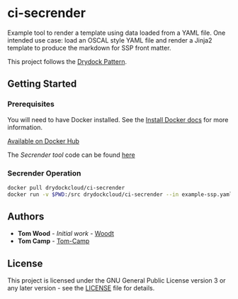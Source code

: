 # ci-secrender

Example tool to render a template using data loaded from a YAML file. One intended use case: load an OSCAL style YAML file and render a Jinja2 template to produce the markdown for SSP front matter.

This project follows the [Drydock Pattern](https://github.com/CivicActions/drydock#what-is-the-drydock-pattern).

## Getting Started

### Prerequisites

You will need to have Docker installed. See the [Install Docker docs](https://docs.docker.com/install/) for more information.

[Available on Docker Hub](https://hub.docker.com/r/drydockcloud/ci-secrender)

The _Secrender tool_ code can be found [here](https://github.com/CivicActions/secrender)

### Secrender Operation

```bash
docker pull drydockcloud/ci-secrender
docker run -v $PWD:/src drydockcloud/ci-secrender --in example-ssp.yaml --template example-ssp.md.j2
```

## Authors

* **Tom Wood** - *Initial work* - [Woodt](https://github.com/woodt)
* **Tom Camp** - [Tom-Camp](https://github.com/Tom-Camp)

## License

This project is licensed under the GNU General Public License version 3 or any later version - see the [LICENSE](LICENSE) file for details.
